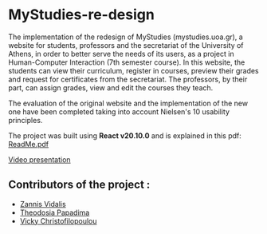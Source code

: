 # MyStudies-re-design
The implementation of the redesign of MyStudies (mystudies.uoa.gr), a website for students, professors and the secretariat of the University of Athens, in order to better serve the needs of its users, as a project in Human-Computer Interaction (7th semester course). In this website, the students can view their curriculum, register in courses, preview their grades and request for certificates from the secretariat. The professors, by their part, can assign grades, view and edit the courses they teach.

The evaluation of the original website and the implementation of the new one have been completed taking into account Nielsen's 10 usability principles.

The project was built using **React v20.10.0** and is explained in this pdf: [ReadMe.pdf](https://github.com/Vicky-Christofilopoulou/MyStudies-re-design/files/14550704/ReadMe.pdf)

[Video presentation](https://www.youtube.com/watch?v=07LpHRdP9I8&list=PLXKopXHbhib9sAlftkMec8kKnKwxgpynv&index=18)

## Contributors of the project :
* [Zannis Vidalis](https://github.com/ZannisVidalis)
* [Theodosia Papadima](https://github.com/sulpap)
* [Vicky Christofilopoulou]( https://github.com/Vicky-Christofilopoulou )
